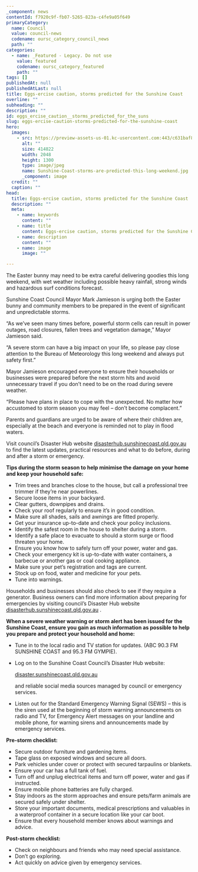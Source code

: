 ```yaml
---
_component: news
contentId: f7920c9f-fb07-5265-823a-c4fe9a05f649
primaryCategory:
  name: Council
  value: council-news
  codename: oursc_category_council_news
  path: ""
categories:
  - name: _Featured - Legacy. Do not use
    value: featured
    codename: oursc_category_featured
    path: ""
tags: []
publishedAt: null
publishedAtLast: null
title: Eggs-ercise caution, storms predicted for the Sunshine Coast
overline: ""
subheading: ""
description: ""
id: eggs_ercise_caution__storms_predicted_for_the_suns
slug: eggs-ercise-caution-storms-predicted-for-the-sunshine-coast
hero:
  images:
    - src: https://preview-assets-us-01.kc-usercontent.com:443/c631baf8-1b46-001f-580c-d0001b68b4a8/a5a6aa71-6c66-4c76-9c22-8243e5ec3869/Sunshine-Coast-storms-are-predicted-this-long-weekend.jpg
      alt: ""
      size: 414822
      width: 2048
      height: 1300
      type: image/jpeg
      name: Sunshine-Coast-storms-are-predicted-this-long-weekend.jpg
      _component: image
  credit: ""
  caption: ""
head:
  title: Eggs-ercise caution, storms predicted for the Sunshine Coast
  description: ""
  meta:
    - name: keywords
      content: ""
    - name: title
      content: Eggs-ercise caution, storms predicted for the Sunshine Coast
    - name: description
      content: ""
    - name: image
      image: ""

---
```

The Easter bunny may need to be extra careful delivering goodies this long weekend, with wet weather including possible heavy rainfall, strong winds and hazardous surf conditions forecast.

Sunshine Coast Council Mayor Mark Jamieson is urging both the Easter bunny and community members to be prepared in the event of significant and unpredictable storms.

“As we’ve seen many times before, powerful storm cells can result in power outages, road closures, fallen trees and vegetation damage,” Mayor Jamieson said.

“A severe storm can have a big impact on your life, so please pay close attention to the Bureau of Meteorology this long weekend and always put safety first.”

Mayor Jamieson encouraged everyone to ensure their households or businesses were prepared before the next storm hits and avoid unnecessary travel if you don’t need to be on the road during severe weather.

“Please have plans in place to cope with the unexpected. No matter how accustomed to storm season you may feel – don’t become complacent.”

Parents and guardians are urged to be aware of where their children are, especially at the beach and everyone is reminded not to play in flood waters.

Visit council’s Disaster Hub website [disasterhub.sunshinecoast.qld.gov.au](https://disaster.sunshinecoast.qld.gov.au/)
&#x20;to find the latest updates, practical resources and what to do before, during and after a storm or emergency.

**Tips during the storm season to help minimise the damage on your home and keep your household safe:**

*   Trim trees and branches close to the house, but call a professional tree trimmer if they’re near powerlines.
*   Secure loose items in your backyard.
*   Clear gutters, downpipes and drains.
*   Check your roof regularly to ensure it’s in good condition.
*   Make sure all shades, sails and awnings are fitted properly.
*   Get your insurance up-to-date and check your policy inclusions.
*   Identify the safest room in the house to shelter during a storm.
*   Identify a safe place to evacuate to should a storm surge or flood threaten your home.
*   Ensure you know how to safely turn off your power, water and gas.
*   Check your emergency kit is up-to-date with water containers, a barbecue or another gas or coal cooking appliance.
*   Make sure your pet’s registration and tags are current.
*   Stock up on food, water and medicine for your pets.
*   Tune into warnings.

Households and businesses should also check to see if they require a generator. Business owners can find more information about preparing for emergencies by visiting council’s Disaster Hub website [disasterhub.sunshinecoast.qld.gov.au](https://disasterhub.sunshinecoast.qld.gov.au)
.

**When a severe weather warning or storm alert has been issued for the Sunshine Coast, ensure you gain as much information as possible to help you prepare and protect your household and home:**

*   Tune in to the local radio and TV station for updates. (ABC 90.3 FM SUNSHINE COAST and 95.3 FM GYMPIE).

*   Log on to the Sunshine Coast Council’s Disaster Hub website:

    [disaster.sunshinecoast.qld.gov.au](https://disasterhub.sunshinecoast.qld.gov.au/)


    and reliable social media sources managed by council or emergency services.

*   Listen out for the Standard Emergency Warning Signal (SEWS) – this is the siren used at the beginning of storm warning announcements on radio and TV, for Emergency Alert messages on your landline and mobile phone, for warning sirens and announcements made by emergency services. 

**Pre-storm checklist:**

*   Secure outdoor furniture and gardening items.
*   Tape glass on exposed windows and secure all doors.
*   Park vehicles under cover or protect with secured tarpaulins or blankets.
*   Ensure your car has a full tank of fuel.
*   Turn off and unplug electrical items and turn off power, water and gas if instructed.
*   Ensure mobile phone batteries are fully charged.
*   Stay indoors as the storm approaches and ensure pets/farm animals are secured safely under shelter.
*   Store your important documents, medical prescriptions and valuables in a waterproof container in a secure location like your car boot.
*   Ensure that every household member knows about warnings and advice.

**Post-storm checklist:**

*   Check on neighbours and friends who may need special assistance.
*   Don’t go exploring.
*   Act quickly on advice given by emergency services.
